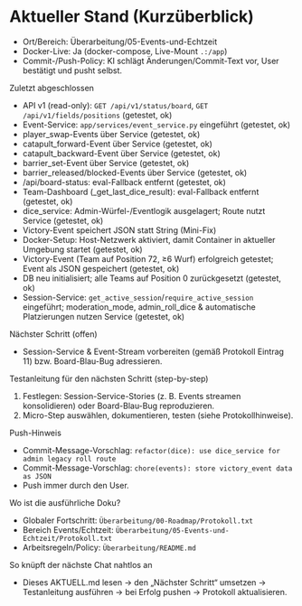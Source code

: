 # Aktueller Stand (Kurzüberblick)

- Ort/Bereich: Überarbeitung/05-Events-und-Echtzeit
- Docker-Live: Ja (docker-compose, Live-Mount `.:/app`)
- Commit-/Push-Policy: KI schlägt Änderungen/Commit-Text vor, User bestätigt und pusht selbst.

 Zuletzt abgeschlossen
- API v1 (read-only): `GET /api/v1/status/board`, `GET /api/v1/fields/positions` (getestet, ok)
- Event-Service: `app/services/event_service.py` eingeführt (getestet, ok)
- player_swap-Events über Service (getestet, ok)
- catapult_forward-Event über Service (getestet, ok)
- catapult_backward-Event über Service (getestet, ok)
- barrier_set-Event über Service (getestet, ok)
- barrier_released/blocked-Events über Service (getestet, ok)
- /api/board-status: eval-Fallback entfernt (getestet, ok)
- Team-Dashboard (_get_last_dice_result): eval-Fallback entfernt (getestet, ok)
 - dice_service: Admin-Würfel-/Eventlogik ausgelagert; Route nutzt Service (getestet, ok)
 - Victory-Event speichert JSON statt String (Mini-Fix)
- Docker-Setup: Host-Netzwerk aktiviert, damit Container in aktueller Umgebung startet (getestet, ok)
- Victory-Event (Team auf Position 72, ≥6 Wurf) erfolgreich getestet; Event als JSON gespeichert (getestet, ok)
- DB neu initialisiert; alle Teams auf Position 0 zurückgesetzt (getestet, ok)
- Session-Service: `get_active_session`/`require_active_session` eingeführt; moderation_mode, admin_roll_dice & automatische Platzierungen nutzen Service (getestet, ok)

Nächster Schritt (offen)
- Session-Service & Event-Stream vorbereiten (gemäß Protokoll Eintrag 11) bzw. Board-Blau-Bug adressieren.

Testanleitung für den nächsten Schritt (step-by-step)
 1) Festlegen: Session-Service-Stories (z. B. Events streamen konsolidieren) oder Board-Blau-Bug reproduzieren.
 2) Micro-Step auswählen, dokumentieren, testen (siehe Protokollhinweise).

Push-Hinweis
 - Commit-Message-Vorschlag: `refactor(dice): use dice_service for admin legacy roll route`
 - Commit-Message-Vorschlag: `chore(events): store victory_event data as JSON`
- Push immer durch den User.

Wo ist die ausführliche Doku?
- Globaler Fortschritt: `Überarbeitung/00-Roadmap/Protokoll.txt`
- Bereich Events/Echtzeit: `Überarbeitung/05-Events-und-Echtzeit/Protokoll.txt`
- Arbeitsregeln/Policy: `Überarbeitung/README.md`

So knüpft der nächste Chat nahtlos an
- Dieses AKTUELL.md lesen → den „Nächster Schritt“ umsetzen → Testanleitung ausführen → bei Erfolg pushen → Protokoll aktualisieren.
